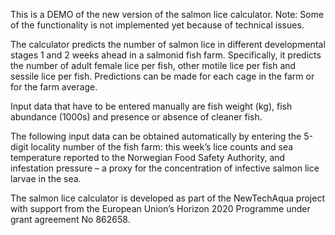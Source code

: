 This is a DEMO of the new version of the salmon lice calculator. Note: Some of the functionality is not implemented yet because of technical issues.

The calculator predicts the number of salmon lice in different developmental stages 1 and 2 weeks ahead in a salmonid fish farm. Specifically, it predicts the number of adult female lice per fish, other motile lice per fish and sessile lice per fish. Predictions can be made for each cage in the farm or for the farm average.

Input data that have to be entered manually are fish weight (kg), fish abundance (1000s) and presence or absence of cleaner fish. 

The following input data can be obtained automatically by entering the 5-digit locality number of the fish farm: this week’s lice counts and sea temperature reported to the Norwegian Food Safety Authority, and infestation pressure – a proxy for the concentration of infective salmon lice larvae in the sea.

The salmon lice calculator is developed as part of the NewTechAqua project with support from the European Union’s Horizon 2020 Programme under grant agreement No 862658. 
